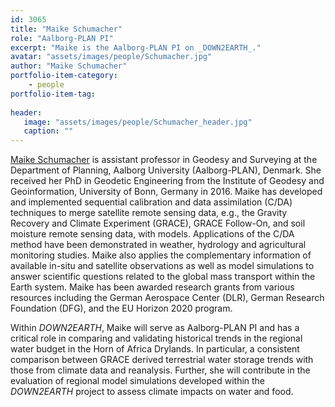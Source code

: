 ```yaml
---
id: 3065
title: "Maike Schumacher"
role: "Aalborg-PLAN PI"
excerpt: "Maike is the Aalborg-PLAN PI on _DOWN2EARTH_."
avatar: "assets/images/people/Schumacher.jpg"
author: "Maike Schumacher"
portfolio-item-category:
    - people
portfolio-item-tag:
    
header:
   image: "assets/images/people/Schumacher_header.jpg"
   caption: ""
---
```


[Maike Schumacher](https://vbn.aau.dk/da/persons/150148) is assistant professor in Geodesy and Surveying at the Department of Planning, Aalborg University (Aalborg-PLAN), Denmark. She received her PhD in Geodetic Engineering from the Institute of Geodesy and Geoinformation, University of Bonn, Germany in 2016. Maike has developed and implemented sequential calibration and data assimilation (C/DA) techniques to merge satellite remote sensing data, e.g., the Gravity Recovery and Climate Experiment (GRACE), GRACE Follow-On, and soil moisture remote sensing data, with models. Applications of the C/DA method have been demonstrated in weather, hydrology and agricultural monitoring studies. Maike also applies the complementary information of available in-situ and satellite observations as well as model simulations to answer scientific questions related to the global mass transport within the Earth system. Maike has been awarded research grants from various resources including the German Aerospace Center (DLR), German Research Foundation (DFG), and the EU Horizon 2020 program.

Within _DOWN2EARTH_, Maike will serve as Aalborg-PLAN PI and has a critical role in comparing and validating historical trends in the regional water budget in the Horn of Africa Drylands. In particular, a consistent comparison between GRACE derived terrestrial water storage trends with those from climate data and reanalysis. Further, she will contribute in the evaluation of regional model simulations developed within the _DOWN2EARTH_ project to assess climate impacts on water and food. 

